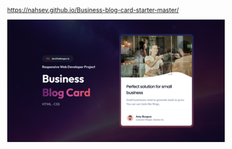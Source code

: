 https://nahsev.github.io/Business-blog-card-starter-master/


![Thumbnail for the Business Blog Card coding challenge](./thumbnail.jpg)
